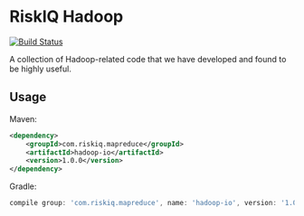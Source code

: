 # RiskIQ Hadoop
[![Build Status](https://secure.travis-ci.org/RiskIQ/riskiq-hadoop.png?branch=master)](http://travis-ci.org/RiskIQ/riskiq-hadoop)

A collection of Hadoop-related code that we have developed and found to be highly useful.


## Usage
Maven:
```xml
<dependency>
    <groupId>com.riskiq.mapreduce</groupId>
    <artifactId>hadoop-io</artifactId>
    <version>1.0.0</version>
</dependency>
```

Gradle:
```groovy
compile group: 'com.riskiq.mapreduce', name: 'hadoop-io', version: '1.0.0'
```